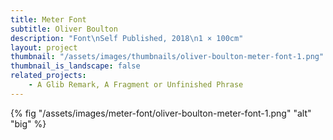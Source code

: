 ```yaml
---
title: Meter Font
subtitle: Oliver Boulton
description: "Font\nSelf Published, 2018\n1 × 100cm"
layout: project
thumbnail: "/assets/images/thumbnails/oliver-boulton-meter-font-1.png"
thumbnail_is_landscape: false
related_projects:
    - A Glib Remark, A Fragment or Unfinished Phrase
---
```


{% fig "/assets/images/meter-font/oliver-boulton-meter-font-1.png" "alt" "big" %}

